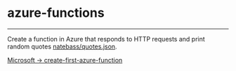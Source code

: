 # azure-functions

----
Create a function in Azure that responds to HTTP requests and print random quotes [natebass/quotes.json](https://gist.github.com/natebass/b0a548425a73bdf8ea5c618149fe1fce).


[Microsoft -> create-first-azure-function](https://docs.microsoft.com/en-gb/azure/azure-functions/functions-create-first-azure-function-azure-cli?tabs=cmd%2Cbrowser&pivots=programming-language-java)
